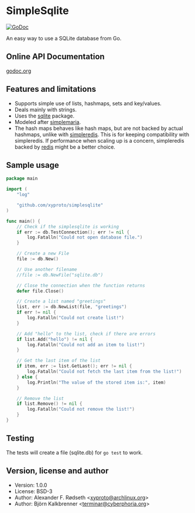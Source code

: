 SimpleSqlite
============

[![GoDoc](https://godoc.org/github.com/terminar/simplesqlite?status.svg)](http://godoc.org/github.com/terminar/simplesqlite)

An easy way to use a SQLite database from Go.

Online API Documentation
------------------------

[godoc.org](http://godoc.org/github.com/xyproto/simplesqlite)


Features and limitations
------------------------

* Supports simple use of lists, hashmaps, sets and key/values.
* Deals mainly with strings.
* Uses the [sqlite](https://github.com/mattn/go-sqlite3) package.
* Modeled after [simplemaria](https://github.com/xyproto/simplemaria).
* The hash maps behaves like hash maps, but are not backed by actual hashmaps, unlike with [simpleredis](https://github.com/xyproto/simpleredis). This is for keeping compatibility with simpleredis. If performance when scaling up is a concern, simpleredis backed by [redis](https://redis.io) might be a better choice.


Sample usage
------------

~~~go
package main

import (
    "log"

    "github.com/xyproto/simplesqlite"
)

func main() {
    // Check if the simplesqlite is working
    if err := db.TestConnection(); err != nil {
        log.Fatalln("Could not open database file.")
    }

    // Create a new File
    file := db.New()

    // Use another filename
    //file := db.NewFile("sqlite.db")

    // Close the connection when the function returns
    defer file.Close()

    // Create a list named "greetings"
    list, err := db.NewList(file, "greetings")
    if err != nil {
        log.Fatalln("Could not create list!")
    }

    // Add "hello" to the list, check if there are errors
    if list.Add("hello") != nil {
        log.Fatalln("Could not add an item to list!")
    }

    // Get the last item of the list
    if item, err := list.GetLast(); err != nil {
        log.Fatalln("Could not fetch the last item from the list!")
    } else {
        log.Println("The value of the stored item is:", item)
    }

    // Remove the list
    if list.Remove() != nil {
        log.Fatalln("Could not remove the list!")
    }
}
~~~

Testing
-------

The tests will create a file (sqlite.db) for `go test` to work.

Version, license and author
---------------------------

* Version: 1.0.0
* License: BSD-3
* Author: Alexander F. Rødseth &lt;xyproto@archlinux.org&gt;
* Author: Björn Kalkbrenner &lt;terminar@cyberphoria.org&gt;
